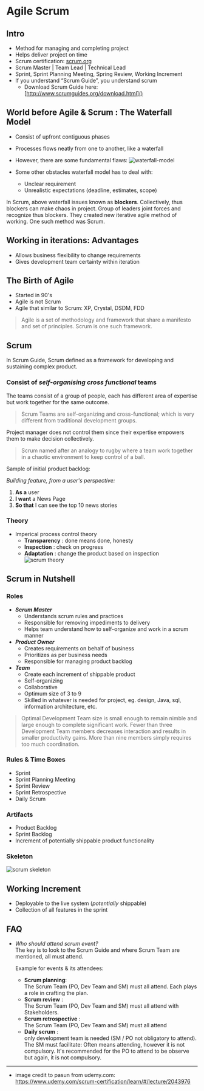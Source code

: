 # Agile Scrum

## Intro
- Method for managing and completing project
- Helps deliver project on time
- Scrum certification: [scrum.org]()
- Scrum Master | Team Lead | Technical Lead
- Sprint, Sprint Planning Meeting, Spring Review, Working Increment
- If you understand “Scrum Guide”, you understand scrum
    - Download Scrum Guide here: [http://www.scrumguides.org/download.html]()

## World before Agile & Scrum : The Waterfall Model
- Consist of upfront contiguous phases
- Processes flows neatly from one to another, like a waterfall

- However, there are some fundamental flaws:
![waterfall-model](../images/waterfall-model.png)
- Some other obstacles waterfall model has to deal with:
    - Unclear requirement
    - Unrealistic expectations (deadline, estimates, scope)
    
In Scrum, above waterfall issues known as **blockers**. Collectively, thus blockers can make chaos in project. Group of leaders joint forces and recognize thus blockers. They created new iterative agile method of working. One such method was Scrum. 

## Working in iterations: Advantages
- Allows business flexibility to change requirements
- Gives development team certainty within iteration

## The Birth of Agile
- Started in 90's
- Agile is not Scrum
- Agile that similar to Scrum: XP, Crystal, DSDM, FDD

> Agile is a set of methodology and framework that share a manifesto and set of principles. Scrum is one such framework.

## Scrum

In Scrum Guide, Scrum defined as a framework for developing and sustaining complex product.

### Consist of *self-organising cross functional* teams
The teams consist of a group of people, each has different area of expertise but work together for the same outcome.

>Scrum Teams are self-organizing and cross-functional; which is very different from traditional development groups.

Project manager does not control them since their expertise empowers them to make decision collectively.

> Scrum named after an analogy to rugby where a team work together in a chaotic environment to keep control of a ball.

Sample of initial product backlog:

*Building feature, from a user's perspective:*

1. **As a** user
2. **I want** a News Page
3. **So that** I can see the top 10 news stories


### Theory
- Imperical process control theory
    - **Transparency** : done means done, honesty
    - **Inspection** : check on progress
    - **Adaptation** : change the product based on inspection
![scrum theory](../images/scrum-theory.png)

## Scrum in Nutshell

### Roles
- ***Scrum Master***
    - Understands scrum rules and practices
    - Responsible for removing impediments to delivery
    - Helps team understand how to self-organize and work in a scrum manner
- ***Product Owner***
    - Creates requirements on behalf of business
    - Prioritizes as per business needs
    - Responsible for managing product backlog
- ***Team***
    - Create each increment of shippable product
    - Self-organizing
    - Collaborative
    - Optimum size of 3 to 9
    - Skilled in whatever is needed for project, eg. design, Java, sql, information architecture, etc.

> Optimal Development Team size is small enough to remain nimble and large enough to complete significant work. Fewer than three Development Team members decreases interaction and results in smaller productivity gains. More than nine members simply requires too much coordination.

### Rules & Time Boxes
- Sprint
- Sprint Planning Meeting
- Sprint Review
- Sprint Retrospective
- Daily Scrum

### Artifacts
- Product Backlog
- Sprint Backlog
- Increment of potentially shippable product functionality

### Skeleton
![scrum skeleton](../images/scrum-skeleton.png)


## Working Increment
- Deployable to the live system (*potentially* shippable)
- Collection of all features in the sprint

## FAQ
- *Who should attend scrum event?*  
  The key is to look to the Scrum Guide and where Scrum Team are mentioned, all must attend. 

    Example for events & its attendees:
    
    - **Scrum planning**:  
    The Scrum Team (PO, Dev Team and SM) must all attend. Each plays a role in crafting the plan.
    - **Scrum review** :  
    The Scrum Team (PO, Dev Team and SM) must all attend with Stakeholders.
    - **Scrum retrospective** :  
    The Scrum Team (PO, Dev Team and SM) must all attend
    - **Daily scrum** :  
    only development team is needed (SM / PO not obligatory to attend). The SM must facilitate: Often means attending, however it is not compulsory. It's recommended for the PO to attend to be observe but again, it is not compulsory.

---
- image credit to pasun from udemy.com: https://www.udemy.com/scrum-certification/learn/#/lecture/2043976